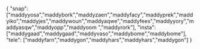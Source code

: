 {
  "snap":  ["maddyyosa","maddybork","maddyzaen","maddyfacy","maddyprek","maddyiko","maddyjes","maddywoun","maddyaqwe","maddyfees","maddyyory","maddyasqw","maddyopp","maddyoom ","maddyrork"],
  "insta": ["maddygaad","maddygaad","maddyvaso","maddybome","maddybome"],
  "tele":  ["maddyfarn","maddygon","maddyhars","maddyhars","maddygon"]
}

